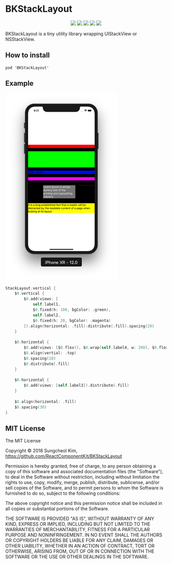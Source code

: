 # BKStackLayout

<div align="center">
	<img src="https://img.shields.io/badge/iOS-%3E%3D%209.0-green.svg" />
	<img src="https://img.shields.io/badge/OSX-%3E%3D%2010.11-green.svg" />
	<img src="https://img.shields.io/badge/Swift-%3E%3D%204.2-orange.svg" />
	<img src="https://img.shields.io/cocoapods/v/BKStackLayout.svg" />
	<img src="https://img.shields.io/github/license/ReactComponentKit/BKStackLayout.svg" />
</div>

BKStackLayout is a tiny utility library wrapping UIStackView or NSStackView.

## How to install

```
pod 'BKStackLayout'
```

## Example

![](./art/shot.png)

```swift
StackLayout.vertical {
    $0.vertical {
        $0.add(views: [
            self.label1,
            $0.fixed(h: 100, bgColor: .green),
            self.label2,
            $0.fixed(h: 20, bgColor: .magenta)
        ]).align(horizontal: .fill).distribute(.fill).spacing(20)
    }
    
    $0.horizontal {
        $0.add(views: [$0.flex(), $0.wrap(self.label4, w: 200), $0.flex(), $0.fixed(w: 100, bgColor: .red)])
        $0.align(vertial: .top)
        $0.spacing(10)
        $0.distribute(.fill)
    }
    
    $0.horizontal {
        $0.add(views: [self.label3]).distribute(.fill)
    }
    
    $0.align(horizontal: .fill)
    $0.spacing(30)
}
```

## MIT License

The MIT License

Copyright © 2018 Sungcheol Kim, https://github.com/ReactComponentKit/BKStackLayout

Permission is hereby granted, free of charge, to any person obtaining a copy
of this software and associated documentation files (the "Software"), to deal
in the Software without restriction, including without limitation the rights
to use, copy, modify, merge, publish, distribute, sublicense, and/or sell
copies of the Software, and to permit persons to whom the Software is
furnished to do so, subject to the following conditions:

The above copyright notice and this permission notice shall be included in
all copies or substantial portions of the Software.

THE SOFTWARE IS PROVIDED "AS IS", WITHOUT WARRANTY OF ANY KIND, EXPRESS OR
IMPLIED, INCLUDING BUT NOT LIMITED TO THE WARRANTIES OF MERCHANTABILITY,
FITNESS FOR A PARTICULAR PURPOSE AND NONINFRINGEMENT. IN NO EVENT SHALL THE
AUTHORS OR COPYRIGHT HOLDERS BE LIABLE FOR ANY CLAIM, DAMAGES OR OTHER
LIABILITY, WHETHER IN AN ACTION OF CONTRACT, TORT OR OTHERWISE, ARISING FROM,
OUT OF OR IN CONNECTION WITH THE SOFTWARE OR THE USE OR OTHER DEALINGS IN
THE SOFTWARE.
